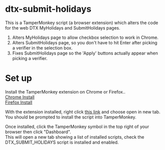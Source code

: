 # dtx-submit-holidays
This is a TamperMonkey script (a browser extension) which alters the code for the web DTX MyHolidays and SubmitHolidays pages.

1. Alters MyHolidays page to allow checkbox selection to work in Chrome.
2. Alters SubmitHolidays page, so you don't have to hit Enter after picking a verifier in the selection box.
3. Fixes SubmitHolidays page so the 'Apply' buttons actually appear when picking a verifier.

# Set up
Install the TamperMonkey extension on Chrome or Firefox..\
[Chrome Install](https://chrome.google.com/webstore/detail/tampermonkey/dhdgffkkebhmkfjojejmpbldmpobfkfo?hl=en)\
[Firefox Install](https://addons.mozilla.org/en-GB/firefox/addon/tampermonkey/)

With the extension installed, right click [this link](https://github.com/martin-armstrong/dtx-submit-holidays/raw/master/DTX_SUBMIT_HOLIDAYS.user.js) and choose open in new tab.\
You should be prompted to install the script into TamperMonkey.

Once installed, click the TamperMonkey symbol in the top right of your browser then click "Dashboard".\
This will open a new tab showing a list of installed scripts, check the DTX_SUBMIT_HOLIDAYS script is installed and enabled.
